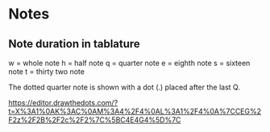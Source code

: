 # Notes

## Note duration in tablature

w = whole note
h = half note
q = quarter note
e = eighth note
s = sixteen note
t = thirty two note

The dotted quarter note is shown with a dot (.) placed after the last Q.

<https://editor.drawthedots.com/?t=X%3A1%0AK%3AC%0AM%3A4%2F4%0AL%3A1%2F4%0A%7CCEG%2F2z%2F2B%2F2c%2F2%7C%5BC4E4G4%5D%7C>
